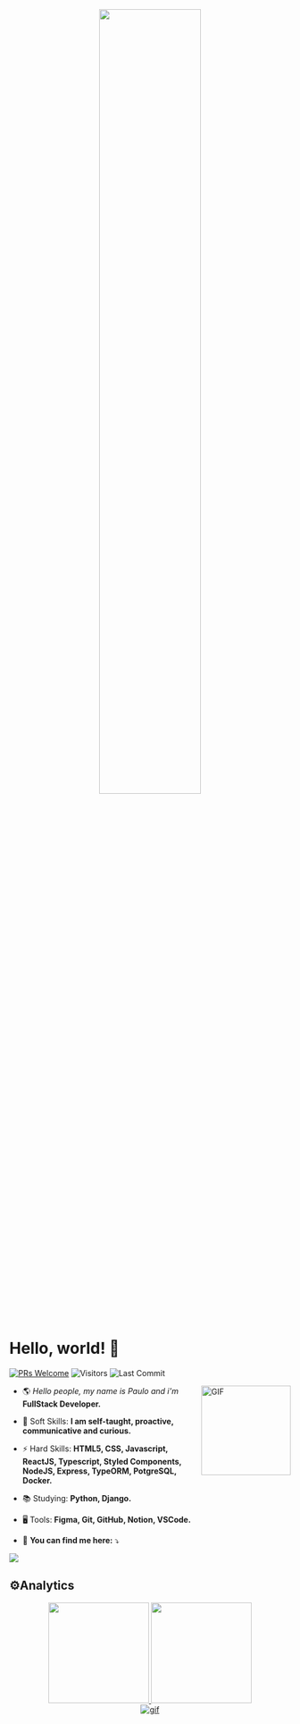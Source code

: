 
<div align="center">
	 <img src="https://i.postimg.cc/T2j6PbRy/gifgithub.gif" width="60%" />
</div>

#  Hello, world! 🤟
[![PRs Welcome](https://img.shields.io/badge/PRs-welcome-blue.svg?style=flat&logo=github)](https://github.com/henriquemarioto)
<img alt="Visitors" src="https://komarev.com/ghpvc/?username=henriquemarioto&style=flat&labelColor=black&logo=github&label=PROFILE+VIEWS&color=blue"/>
<img alt="Last Commit" src="https://img.shields.io/github/last-commit/henriquemarioto/henriquemarioto?logo=markdown&label=LAST+UPDATE&color=blue&style=flat">

<img align="right" alt="GIF" height="160px" src="https://octodex.github.com/images/hula_loop_octodex03.gif" />

- 🌎  _Hello people, my name is Paulo and i'm_ **FullStack Developer.**

- 🧬 Soft Skills: **I am self-taught, proactive, communicative and curious.**

- ⚡ Hard Skills: **HTML5, CSS, Javascript, ReactJS, Typescript, Styled Components, NodeJS, Express, TypeORM, PotgreSQL, Docker.**

- 📚 Studying: **Python, Django.**

- 🖥️  Tools:  **Figma, Git, GitHub, Notion, VSCode.**
 
- 📧  **You can find me here:**  ⤵️

<div> 
  <a href="https://www.linkedin.com/in/paulo-marioto/" target="_blank"><img src="https://img.shields.io/badge/-LinkedIn-%230077B5?style=for-the-badge&logo=linkedin&logoColor=white" target="_blank"></a> 
 
</div>


## ⚙️Analytics
<div align="center">
  <a href="https://github.com/henriquemarioto">
  <img height="180em" src="https://github-readme-stats.vercel.app/api?username=henriquemarioto&show_icons=true&bg_color=000&text_color=fff&icon_color=03a1fc&title_color=03a1fc&include_all_commits=true&count_private=true"/>
  <img height="180em" src="https://github-readme-stats.vercel.app/api/top-langs/?username=henriquemarioto&layout=compact&langs_count=7&bg_color=000&text_color=fff&icon_color=03a1fc&title_color=03a1fc"/>
</div>

<div align="center">
	<img src="https://img.ibxk.com.br/2018/04/11/forma-senoidal-11161828980272.gif" alt="gif" />
</div>

 


